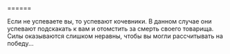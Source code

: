 ======

Если не успеваете вы, то успевают кочевники. В данном случае они успевают подскакать к вам и отомстить за смерть своего товарища. Силы оказываются слишком неравны, чтобы вы могли рассчитывать на победу...

